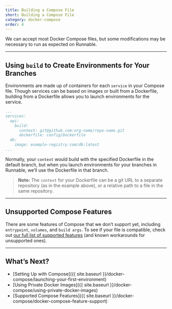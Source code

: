 ```yaml
---
title: Building a Compose File
short: Building a Compose File
category: docker-compose
order: 4
---
```


We can accept most Docker Compose files, but some modifications may be necessary to run as expected on Runnable.

---

## Using `build` to Create Environments for Your Branches

Environments are made up of containers for each `service` in your Compose file. Though services can be based on images or built from a Dockerfile, building from a Dockerfile allows you to launch environments for the service.

```yaml
...
services:
  api:
    build:
      context: git@github.com:org-name/repo-name.git
      dockerfile: config/Dockerfile
  db:
    image: example-registry.com/db:latest
...
```

Normally, your `context` would build with the specified Dockerfile in the default branch, but when you launch environments for your branches in Runnable, we’ll use the Dockerfile in that branch.

> **Note:** The `context` for your Dockerfile can be a git URL to a separate repository (as in the example above), or a relative path to a file in the same repository.

---

## Unsupported Compose Features

There are some features of Compose that we don’t support yet, including `entrypoint`, `volumes`, and `build args`. To see if your file is compatible, check out [our full list of supported features]() (and known workarounds for unsupported ones).

---

## What’s Next?

- [Setting Up with Compose]({{ site.baseurl }}/docker-compose/launching-your-first-environment)
- [Using Private Docker Images]({{ site.baseurl }}/docker-compose/using-private-docker-images)
- [Supported Compose Features]({{ site.baseurl }}/docker-compose/docker-compose-feature-support)
